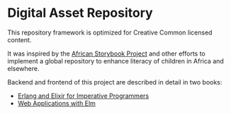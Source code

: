 # Digital Asset Repository

This repository framework is optimized for Creative Common licensed content.

It was inspired by the [African Storybook Project](http://africanstorybook.org) and other efforts to implement a global repository to enhance literacy of children in Africa and elsewhere.

Backend and frontend of this project are described in detail in two books:
- [Erlang and Elixir for Imperative Programmers](https://leanpub.com/erlangandelixirforimperativeprogrammers)
- [Web Applications with Elm](https://leanpub.com/webapplicationswithelm)
